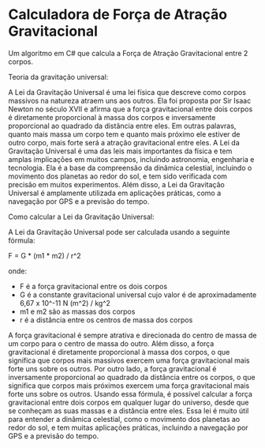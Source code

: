 # Calculadora de Força de Atração Gravitacional 
Um algoritmo em C# que calcula a Força de Atração Gravitacional entre 2 corpos.

 Teoria da gravitação universal:

A Lei da Gravitação Universal é uma lei física que descreve como corpos massivos na natureza atraem uns aos outros.
Ela foi proposta por Sir Isaac Newton no século XVII e afirma que a força gravitacional entre dois corpos é diretamente proporcional à massa dos corpos e inversamente proporcional ao quadrado da distância entre eles.
Em outras palavras, quanto mais massa um corpo tem e quanto mais próximo ele estiver de outro corpo, mais forte será a atração gravitacional entre eles.
A Lei da Gravitação Universal é uma das leis mais importantes da física e tem amplas implicações em muitos campos, incluindo astronomia, engenharia e tecnologia.
Ela é a base da compreensão da dinâmica celestial, incluindo o movimento dos planetas ao redor do sol, e tem sido verificada com precisão em muitos experimentos.
Além disso, a Lei da Gravitação Universal é amplamente utilizada em aplicações práticas, como a navegação por GPS e a previsão do tempo.


 Como calcular a Lei da Gravitação Universal:

A Lei da Gravitação Universal pode ser calculada usando a seguinte fórmula:

F = G * (m1 * m2) / r^2

onde:

- F é a força gravitacional entre os dois corpos
- G é a constante gravitacional universal cujo valor é de aproximadamente 6,67 x 10^-11 N (m^2) / kg^2
- m1 e m2 são as massas dos corpos
- r é a distância entre os centros de massa dos corpos

A força gravitacional é sempre atrativa e direcionada do centro de massa de um corpo para o centro de massa do outro.
Além disso, a força gravitacional é diretamente proporcional à massa dos corpos, o que significa que corpos mais massivos exercem uma força gravitacional mais forte uns sobre os outros.
Por outro lado, a força gravitacional é inversamente proporcional ao quadrado da distância entre os corpos, o que significa que corpos mais próximos exercem uma força gravitacional mais forte uns sobre os outros.
Usando essa fórmula, é possível calcular a força gravitacional entre dois corpos em qualquer lugar do universo, desde que se conheçam as suas massas e a distância entre eles.
Essa lei é muito útil para entender a dinâmica celestial, como o movimento dos planetas ao redor do sol, e tem muitas aplicações práticas, incluindo a navegação por GPS e a previsão do tempo.
